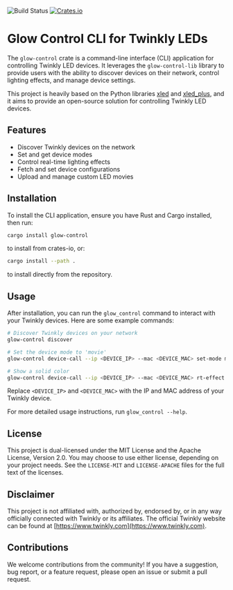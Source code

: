 ![Build Status](https://github.com/cgorski/glow-control/actions/workflows/rust.yml/badge.svg?branch=main)
[![Crates.io](https://img.shields.io/crates/v/glow-control.svg)](https://crates.io/crates/glow-control)


# Glow Control CLI for Twinkly LEDs

The `glow-control` crate is a command-line interface (CLI) application for controlling Twinkly LED devices. It leverages the `glow-control-lib` library to provide users with the ability to discover devices on their network, control lighting effects, and manage device settings.

This project is heavily based on the Python libraries [xled](https://github.com/scrool/xled) and [xled_plus](https://github.com/Anders-Holst/xled_plus), and it aims to provide an open-source solution for controlling Twinkly LED devices.

## Features

- Discover Twinkly devices on the network
- Set and get device modes
- Control real-time lighting effects
- Fetch and set device configurations
- Upload and manage custom LED movies

## Installation

To install the CLI application, ensure you have Rust and Cargo installed, then run:

```bash
cargo install glow-control
```

to install from crates-io, or:

```bash
cargo install --path .
```

to install directly from the repository.

## Usage

After installation, you can run the `glow_control` command to interact with your Twinkly devices. Here are some example commands:

```bash
# Discover Twinkly devices on your network
glow-control discover

# Set the device mode to 'movie'
glow-control device-call --ip <DEVICE_IP> --mac <DEVICE_MAC> set-mode movie

# Show a solid color
glow-control device-call --ip <DEVICE_IP> --mac <DEVICE_MAC> rt-effect show-color --color Red
```

Replace `<DEVICE_IP>` and `<DEVICE_MAC>` with the IP and MAC address of your Twinkly device.

For more detailed usage instructions, run `glow_control --help`.

## License

This project is dual-licensed under the MIT License and the Apache License, Version 2.0. You may choose to use either license, depending on your project needs. See the `LICENSE-MIT` and `LICENSE-APACHE` files for the full text of the licenses.

## Disclaimer

This project is not affiliated with, authorized by, endorsed by, or in any way officially connected with Twinkly or its affiliates. The official Twinkly website can be found at [https://www.twinkly.com](https://www.twinkly.com).

## Contributions

We welcome contributions from the community! If you have a suggestion, bug report, or a feature request, please open an issue or submit a pull request.
